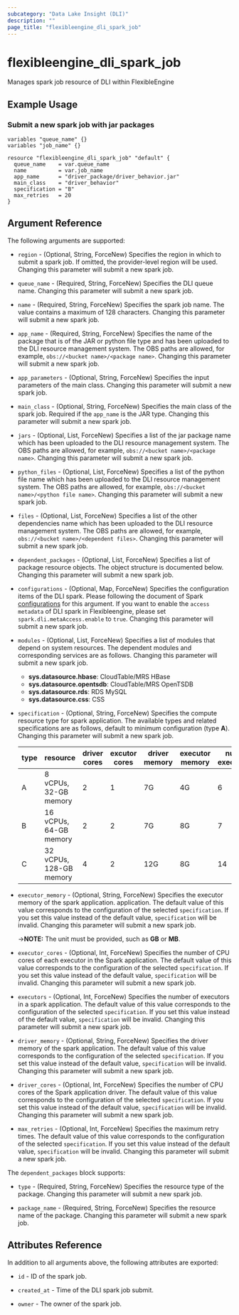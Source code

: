 ```yaml
---
subcategory: "Data Lake Insight (DLI)"
description: ""
page_title: "flexibleengine_dli_spark_job"
---
```


# flexibleengine_dli_spark_job

Manages spark job resource of DLI within FlexibleEngine

## Example Usage

### Submit a new spark job with jar packages

```hcl
variables "queue_name" {}
variables "job_name" {}

resource "flexibleengine_dli_spark_job" "default" {
  queue_name    = var.queue_name
  name          = var.job_name
  app_name      = "driver_package/driver_behavior.jar"
  main_class    = "driver_behavior"
  specification = "B"
  max_retries   = 20
}
```

## Argument Reference

The following arguments are supported:

* `region` - (Optional, String, ForceNew) Specifies the region in which to submit a spark job.
  If omitted, the provider-level region will be used.
  Changing this parameter will submit a new spark job.

* `queue_name` - (Required, String, ForceNew) Specifies the DLI queue name.
  Changing this parameter will submit a new spark job.

* `name` - (Required, String, ForceNew) Specifies the spark job name.
  The value contains a maximum of 128 characters.
  Changing this parameter will submit a new spark job.

* `app_name` - (Required, String, ForceNew) Specifies the name of the package that is of the JAR or python file type and
  has been uploaded to the DLI resource management system.
  The OBS paths are allowed, for example, `obs://<bucket name>/<package name>`.
  Changing this parameter will submit a new spark job.

* `app_parameters` - (Optional, String, ForceNew) Specifies the input parameters of the main class.
  Changing this parameter will submit a new spark job.

* `main_class` - (Optional, String, ForceNew) Specifies the main class of the spark job.
  Required if the `app_name` is the JAR type.
  Changing this parameter will submit a new spark job.

* `jars` - (Optional, List, ForceNew) Specifies a list of the jar package name which has been uploaded to the DLI
  resource management system. The OBS paths are allowed, for example, `obs://<bucket name>/<package name>`.
  Changing this parameter will submit a new spark job.

* `python_files` - (Optional, List, ForceNew) Specifies a list of the python file name which has been uploaded to the
  DLI resource management system. The OBS paths are allowed, for example, `obs://<bucket name>/<python file name>`.
  Changing this parameter will submit a new spark job.

* `files` - (Optional, List, ForceNew) Specifies a list of the other dependencies name which has been uploaded to the
  DLI resource management system. The OBS paths are allowed, for example, `obs://<bucket name>/<dependent files>`.
  Changing this parameter will submit a new spark job.

* `dependent_packages` - (Optional, List, ForceNew) Specifies a list of package resource objects.
  The object structure is documented below.
  Changing this parameter will submit a new spark job.

* `configurations` - (Optional, Map, ForceNew) Specifies the configuration items of the DLI spark.
  Please following the document of Spark [configurations](https://spark.apache.org/docs/latest/configuration.html) for
  this argument. If you want to enable the `access metadata` of DLI spark in Flexibleengine, please set
  `spark.dli.metaAccess.enable` to `true`. Changing this parameter will submit a new spark job.

* `modules` - (Optional, List, ForceNew) Specifies a list of modules that depend on system resources.
  The dependent modules and corresponding services are as follows.
  Changing this parameter will submit a new spark job.
  + **sys.datasource.hbase**: CloudTable/MRS HBase
  + **sys.datasource.opentsdb**: CloudTable/MRS OpenTSDB
  + **sys.datasource.rds**: RDS MySQL
  + **sys.datasource.css**: CSS

* `specification` - (Optional, String, ForceNew) Specifies the compute resource type for spark application.
  The available types and related specifications are as follows, default to minimum configuration (type **A**).
  Changing this parameter will submit a new spark job.

  | type | resource | driver cores | excutor cores | driver memory | executor memory | num executor |
  | ---- | ---- | ---- | ---- | ---- | ---- | ---- |
  | A | 8 vCPUs, 32-GB memory | 2 | 1 | 7G | 4G | 6 |
  | B | 16 vCPUs, 64-GB memory | 2 | 2 | 7G | 8G | 7 |
  | C | 32 vCPUs, 128-GB memory | 4 | 2 | 12G | 8G | 14 |

* `executor_memory` - (Optional, String, ForceNew) Specifies the executor memory of the spark application.
  application. The default value of this value corresponds to the configuration of the selected `specification`.
  If you set this value instead of the default value, `specification` will be invalid.
  Changing this parameter will submit a new spark job.

  ->**NOTE:** The unit must be provided, such as **GB** or **MB**.

* `executor_cores` - (Optional, Int, ForceNew) Specifies the number of CPU cores of each executor in the Spark
  application. The default value of this value corresponds to the configuration of the selected `specification`.
  If you set this value instead of the default value, `specification` will be invalid.
  Changing this parameter will submit a new spark job.

* `executors` - (Optional, Int, ForceNew) Specifies the number of executors in a spark application.
  The default value of this value corresponds to the configuration of the selected `specification`.
  If you set this value instead of the default value, `specification` will be invalid.
  Changing this parameter will submit a new spark job.

* `driver_memory` - (Optional, String, ForceNew) Specifies the driver memory of the spark application.
  The default value of this value corresponds to the configuration of the selected `specification`.
  If you set this value instead of the default value, `specification` will be invalid.
  Changing this parameter will submit a new spark job.

* `driver_cores` - (Optional, Int, ForceNew) Specifies the number of CPU cores of the Spark application driver.
  The default value of this value corresponds to the configuration of the selected `specification`.
  If you set this value instead of the default value, `specification` will be invalid.
  Changing this parameter will submit a new spark job.

* `max_retries` - (Optional, Int, ForceNew) Specifies the maximum retry times.
  The default value of this value corresponds to the configuration of the selected `specification`.
  If you set this value instead of the default value, `specification` will be invalid.
  Changing this parameter will submit a new spark job.

The `dependent_packages` block supports:

* `type` - (Required, String, ForceNew) Specifies the resource type of the package.
  Changing this parameter will submit a new spark job.

* `package_name` - (Required, String, ForceNew) Specifies the resource name of the package.
  Changing this parameter will submit a new spark job.

## Attributes Reference

In addition to all arguments above, the following attributes are exported:

* `id` - ID of the spark job.

* `created_at` - Time of the DLI spark job submit.

* `owner` - The owner of the spark job.
